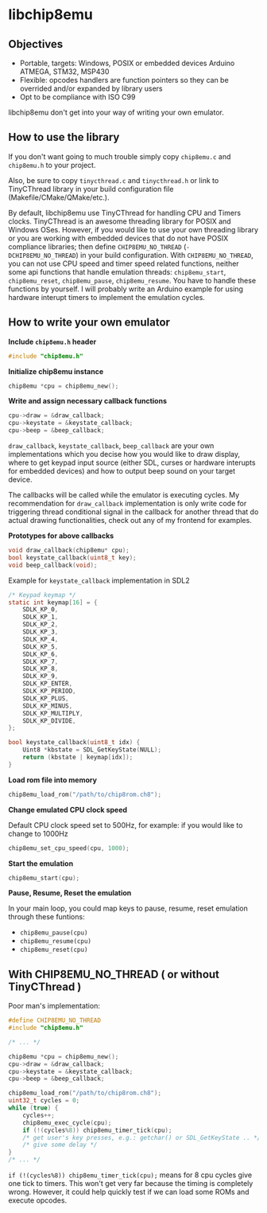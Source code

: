 # libchip8emu

## Objectives

* Portable, targets: Windows, POSIX or embedded devices Arduino ATMEGA, STM32, MSP430
* Flexible: opcodes handlers are function pointers so they can be overrided and/or expanded by library users
* Opt to be compliance with ISO C99 

libchip8emu don't get into your way of writing your own emulator.

## How to use the library

If you don't want going to much trouble simply copy `chip8emu.c` and `chip8emu.h` to your project.

Also, be sure to copy `tinycthread.c` and `tinycthread.h` or link to TinyCThread library in your build configuration file (Makefile/CMake/QMake/etc.).

By default, libchip8emu use TinyCThread for handling CPU and Timers clocks. TinyCThread is an awesome threading library for POSIX and Windows OSes. However, if you would like to use your own threading library or you are working with embedded devices that do not have POSIX compliance libraries; then define `CHIP8EMU_NO_THREAD` (`-DCHIP8EMU_NO_THREAD`) in your build configuration. With `CHIP8EMU_NO_THREAD`, you can not use CPU speed and timer speed related functions, neither some api functions that handle emulation threads: `chip8emu_start`, `chip8emu_reset`, `chip8emu_pause`, `chip8emu_resume`. You have to handle these functions by yourself. I will probably write an Arduino example for using hardware interupt timers to implement the emulation cycles.

## How to write your own emulator

**Include `chip8emu.h` header**

```c
#include "chip8emu.h"
```

**Initialize chip8emu instance**

```c
chip8emu *cpu = chip8emu_new();
```

**Write and assign necessary callback functions**

```c
cpu->draw = &draw_callback;
cpu->keystate = &keystate_callback;
cpu->beep = &beep_callback;
```

`draw_callback`, `keystate_callback`, `beep_callback` are your own implementations which you decise how you would like to draw display, where to get keypad input source (either SDL, curses or hardware interupts for embedded devices) and how to output beep sound on your target device.

The callbacks will be called while the emulator is executing cycles. My recommendation for `draw_callback` implementation is only write code for triggering thread conditional signal in the callback for another thread that do actual drawing functionalities, check out any of my frontend for examples.

**Prototypes for above callbacks**

```c
void draw_callback(chip8emu* cpu);
bool keystate_callback(uint8_t key);
void beep_callback(void);
```

Example for `keystate_callback` implementation in SDL2

```c
/* Keypad keymap */
static int keymap[16] = {
    SDLK_KP_0,
    SDLK_KP_1,
    SDLK_KP_2,
    SDLK_KP_3,
    SDLK_KP_4,
    SDLK_KP_5,
    SDLK_KP_6,
    SDLK_KP_7,
    SDLK_KP_8,
    SDLK_KP_9,
    SDLK_KP_ENTER,
    SDLK_KP_PERIOD,
    SDLK_KP_PLUS,
    SDLK_KP_MINUS,
    SDLK_KP_MULTIPLY,
    SDLK_KP_DIVIDE,
};

bool keystate_callback(uint8_t idx) {
    Uint8 *kbstate = SDL_GetKeyState(NULL);
    return (kbstate | keymap[idx]);
}
```

**Load rom file into memory**

```c
chip8emu_load_rom("/path/to/chip8rom.ch8");
```

**Change emulated CPU clock speed**

Default CPU clock speed set to 500Hz, for example: if you would like to change to 1000Hz

```c
chip8emu_set_cpu_speed(cpu, 1000);
```

**Start the emulation**

```c
chip8emu_start(cpu);
```

**Pause, Resume, Reset the emulation**

In your main loop, you could map keys to pause, resume, reset emulation through these funtions:

* `chip8emu_pause(cpu)`
* `chip8emu_resume(cpu)`
* `chip8emu_reset(cpu)`

## With CHIP8EMU_NO_THREAD ( or without TinyCThread )

Poor man's implementation:

```c
#define CHIP8EMU_NO_THREAD
#include "chip8emu.h"

/* ... */

chip8emu *cpu = chip8emu_new();
cpu->draw = &draw_callback;
cpu->keystate = &keystate_callback;
cpu->beep = &beep_callback;

chip8emu_load_rom("/path/to/chip8rom.ch8");
uint32_t cycles = 0;
while (true) {
    cycles++;
    chip8emu_exec_cycle(cpu);
    if (!(cycles%8)) chip8emu_timer_tick(cpu);
    /* get user's key presses, e.g.: getchar() or SDL_GetKeyState .. */
    /* give some delay */
}
/* ... */
```

`if (!(cycles%8)) chip8emu_timer_tick(cpu);` means for 8 cpu cycles give one tick to timers. This won't get very far because the timing is completely wrong. However, it could help quickly test if we can load some ROMs and execute opcodes.

